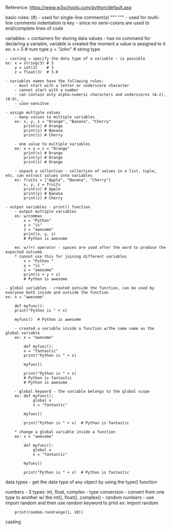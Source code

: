 Reference: https://www.w3schools.com/python/default.asp 

basic rules:
(#) - used for single-line comment(s)
""" """ - used for multi-line comments
indentation is key - since no semi-colons are used to end/complete lines of code

variables:
    = containers for storing data values
    - has no command for declaring a variable, variable is created the moment a value is assigned to it
    ex: x = 5 # num type
        y = "John" # string type

    - casting = specify the data type of a variable - is possible
    ex: x = string(3) # 3
        y = int(3)    # 3
        z = float(3)  # 3.0

    - variables names have the following rules:
        - must start with a letter or underscore character
        - cannot start with a number 
        - can contain only alpha-numeric characters and underscores (A-z), (0-9), _
        - case-sensitve 

    - assign multiple values
        - many values to multiple variables
        ex: x, y, z = "Orange", "Banana", "Cherry"
            print(x) # Orange
            print(y) # Banana 
            print(z) # Cherry

        - one value to multiple variables
        ex: x = y = z = "Orange"
            print(x) # Orange
            print(y) # Orange
            print(z) # Orange

        - unpack a collection - collection of values in a list, tuple, etc. can extract values into variables
        ex: fruits = ["Apple", "Banana", "Cherry"]
            x, y, z = fruits
            print(x) # Apple
            print(y) # Banana
            print(z) # Cherry

    - output variables - print() function
        - output multiple variables 
        ex: w/commas
            x = "Python"
            y = "is"
            z = "awesome"
            print(x, y, z)
            # Python is awesome

        ex: w/(+) operator - spaces are used after the word to produce the expected outcome
        * cannot use this for joining different variables
            x = "Python "
            y = "is "
            z = "awesome"
            print(x + y + z)
            # Python is awesome

    - global variables - created outside the function, can be used by everyone both inside and outside the function  
    ex: x = "awesome"

        def myfunc():
        print("Python is " + x) 

        myfunc()  # Python is awesome

        - created a variable inside a function w/the same name as the global variable
        ex: x = "awesome"

            def myfunc():
            x = "fantastic"
            print("Python is " + x)

            myfunc()

            print("Python is " + x)
            # Python is fantastic
            # Python is awesome 

        - global keyword - the variable belongs to the global scope 
        ex: def myfunc():
                global x
                x = "fantastic"

            myfunc()

            print("Python is " + x)  # Python is fantastic
        
        * change a global variable inside a function 
        ex: x = "awesome"

            def myfunc():
                global x
                x = "fantastic"

            myfunc()

            print("Python is " + x)  # Python is fantastic

data types - get the data type of any object by using the type() function

numbers 
    - 3 types: int, float, complex
    - type conversion - convert from one type to another w/ the int(), float(), complex()
    - random numbers - use import random and then use random keyword to print 
    ex: import random

        print(random.randrange(1, 10)) 

casting 

        
        